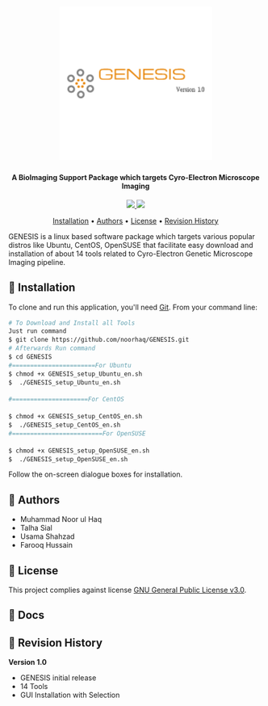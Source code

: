 <h1 align="center">
<img width=60% src="https://github.com/noorhaq/GENESIS/blob/master/media/logo.png">
</h1>

<h4 align="center">A BioImaging Support Package which targets Cyro-Electron Microscope Imaging</h4>

<p align="center">
<a href="https://www.gnu.org/licenses/gpl-3.0">
    <img src="https://img.shields.io/badge/License-GPL%20v3-blue.svg">
</a>
<a href="https://github.com/hasaniqbal777/MetumpX/releases">
    <img src="https://img.shields.io/github/release/hasaniqbal777/MetumpX.svg">
</a>
</p>

<p align="center">
  <a href="#-installation">Installation</a> •
  <a href="#-authors">Authors</a> •
  <a href="#-license">License</a> •
  <a href="#-revision-history">Revision History</a>
</p>

GENESIS is a linux based software package which targets various popular distros like Ubuntu, CentOS, OpenSUSE that facilitate easy download and installation of about 14 tools related to Cyro-Electron Genetic Microscope Imaging pipeline.

## 💾 Installation
To clone and run this application, you'll need [Git](https://git-scm.com). From your command line:

```bash
# To Download and Install all Tools
Just run command 
$ git clone https://github.com/noorhaq/GENESIS.git
# Afterwards Run command
$ cd GENESIS
#=======================For Ubuntu
$ chmod +x GENESIS_setup_Ubuntu_en.sh
$  ./GENESIS_setup_Ubuntu_en.sh

#=====================For CentOS

$ chmod +x GENESIS_setup_CentOS_en.sh
$  ./GENESIS_setup_CentOS_en.sh
#=========================For OpenSUSE

$ chmod +x GENESIS_setup_OpenSUSE_en.sh
$  ./GENESIS_setup_OpenSUSE_en.sh
```

Follow the on-screen dialogue boxes for installation.

## 👦 Authors
 - Muhammad Noor ul Haq
 - Talha Sial
 - Usama Shahzad
 - Farooq Hussain

## 🔑 License
This project complies against license [GNU General Public License v3.0](https://www.gnu.org/licenses/gpl-3.0).

## 📙 Docs


## 📔 Revision History
**Version 1.0**
 - GENESIS initial release
 - 14 Tools
 - GUI Installation with Selection
